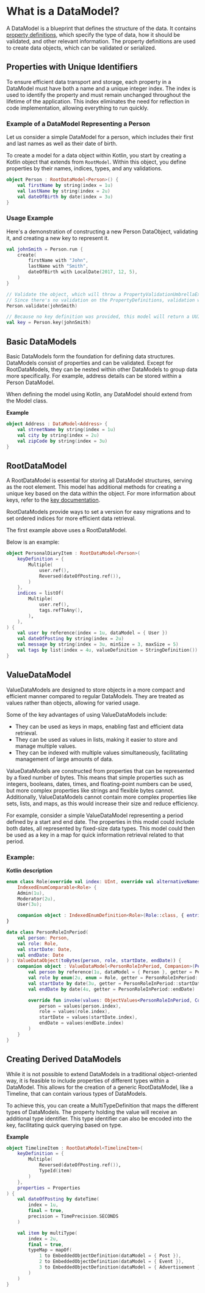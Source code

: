 # What is a DataModel?
A DataModel is a blueprint that defines the structure of the data. It contains
[property definitions](properties/properties.md), which specify the type of data, 
how it should be validated, and other relevant information. The property definitions 
are used to create data objects, which can be validated or serialized.

## Properties with Unique Identifiers

To ensure efficient data transport and storage, each property in a DataModel must have both a name and a unique integer
index. The index is used to identify the property and must remain unchanged throughout the lifetime of the application.
This index eliminates the need for reflection in code implementation, allowing everything to run quickly.

### Example of a DataModel Representing a Person

Let us consider a simple DataModel for a person, which includes their first and last names as well as their date of
birth.

To create a model for a data object within Kotlin, you start by creating a Kotlin object that extends from `RootModel`.
Within this object, you define properties by their names, indices, types, and any validations.

```kotlin
object Person : RootDataModel<Person>() {
    val firstName by string(index = 1u)
    val lastName by string(index = 2u)
    val dateOfBirth by date(index = 3u)
}
```

### Usage Example

Here's a demonstration of constructing a new Person DataObject, validating it, and creating a new key to represent it.

```kotlin
val johnSmith = Person.run {
    create(
        firstName with "John",
        lastName with "Smith",
        dateOfBirth with LocalDate(2017, 12, 5),
    )
}

// Validate the object, which will throw a PropertyValidationUmbrellaException if it's invalid
// Since there's no validation on the PropertyDefinitions, validation will succeed
Person.validate(johnSmith)

// Because no key definition was provided, this model will return a UUID-based key
val key = Person.key(johnSmith)
```

## Basic DataModels

Basic DataModels form the foundation for defining data structures. DataModels consist of properties and can be
validated. Except for RootDataModels, they can be nested within other DataModels to group data more specifically. For
example, address details can be stored within a Person DataModel.

When defining the model using Kotlin, any DataModel should extend from the Model class.

**Example**

```kotlin
object Address : DataModel<Address> {
    val streetName by string(index = 1u)
    val city by string(index = 2u)
    val zipCode by string(index = 3u)
}
```

## RootDataModel

A RootDataModel is essential for storing all DataModel structures, serving as the root element. This model has
additional methods for creating a unique key based on the data within the object. For more information about keys, refer
to the [key documentation](key.md).

RootDataModels provide ways to set a version for easy migrations and to set ordered indices for more efficient data
retrieval.

The first example above uses a RootDataModel.

Below is an example:

```kotlin
object PersonalDiaryItem : RootDataModel<Person>(
    keyDefinition = {
        Multiple(
            user.ref(),
            Reversed(dateOfPosting.ref()),
        )
    },
    indices = listOf(
        Multiple(
            user.ref(),
            tags.refToAny(),
        ),
    ),
) {
    val user by reference(index = 1u, dataModel = { User })
    val dateOfPosting by string(index = 2u)
    val message by string(index = 3u, minSize = 3, maxSize = 5)
    val tags by list(index = 4u, valueDefinition = StringDefinition())
}
```

## ValueDataModel

ValueDataModels are designed to store objects in a more compact and efficient manner compared to regular DataModels.
They are treated as values rather than objects, allowing for varied usage.

Some of the key advantages of using ValueDataModels include:

- They can be used as keys in maps, enabling fast and efficient data retrieval.
- They can be used as values in lists, making it easier to store and manage multiple values.
- They can be indexed with multiple values simultaneously, facilitating management of large amounts of data.

ValueDataModels are constructed from properties that can be represented by a fixed number of bytes. This means that
simple properties such as integers, booleans, dates, times, and floating-point numbers can be used, but more complex
properties like strings and flexible bytes cannot. Additionally, ValueDataModels cannot contain more complex properties
like sets, lists, and maps, as this would increase their size and reduce efficiency.

For example, consider a simple ValueDataModel representing a period defined by a start and end date. The properties in
this model could include both dates, all represented by fixed-size data types. This model could then be used as a key in
a map for quick information retrieval related to that period.

### Example:

**Kotlin description**

```kotlin
enum class Role(override val index: UInt, override val alternativeNames: Set<String>? = null) :
    IndexedEnumComparable<Role> {
    Admin(1u),
    Moderator(2u),
    User(3u);

    companion object : IndexedEnumDefinition<Role>(Role::class, { entries })
}

data class PersonRoleInPeriod(
    val person: Person,
    val role: Role,
    val startDate: Date,
    val endDate: Date
) : ValueDataObject(toBytes(person, role, startDate, endDate)) {
    companion object : ValueDataModel<PersonRoleInPeriod, Companion>(PersonRoleInPeriod::class) {
        val person by reference(1u, dataModel = { Person }, getter = PersonRoleInPeriod::person)
        val role by enum(2u, enum = Role, getter = PersonRoleInPeriod::role)
        val startDate by date(3u, getter = PersonRoleInPeriod::startDate)
        val endDate by date(4u, getter = PersonRoleInPeriod::endDate)

        override fun invoke(values: ObjectValues<PersonRoleInPeriod, Companion>) = PersonRoleInPeriod(
            person = values(person.index),
            role = values(role.index),
            startDate = values(startDate.index),
            endDate = values(endDate.index)
        )
    }
}
```

## Creating Derived DataModels

While it is not possible to extend DataModels in a traditional object-oriented way, it is feasible to include properties
of different types within a DataModel. This allows for the creation of a generic RootDataModel, like a Timeline, that
can contain various types of DataModels.

To achieve this, you can create a MultiTypeDefinition that maps the different types of DataModels. The property holding
the value will receive an additional type identifier. This type identifier can also be encoded into the key,
facilitating quick querying based on type.

**Example**

```kotlin
object TimelineItem : RootDataModel<TimelineItem>(
    keyDefinition = {
        Multiple(
            Reversed(dateOfPosting.ref()),
            TypeId(item)
        )
    },
    properties = Properties
) {
    val dateOfPosting by dateTime(
        index = 1u,
        final = true,
        precision = TimePrecision.SECONDS
    )

    val item by multiType(
        index = 2u,
        final = true,
        typeMap = mapOf(
            1 to EmbeddedObjectDefinition(dataModel = { Post }),
            2 to EmbeddedObjectDefinition(dataModel = { Event }),
            3 to EmbeddedObjectDefinition(dataModel = { Advertisement })
        )
    )
}
```
